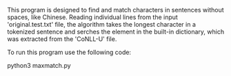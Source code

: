 This program is designed to find and match characters in  sentences without spaces, like Chinese. Reading individual lines from the input 'original.test.txt' file, the algorithm takes the longest character in a tokenized sentence and serches the element in the built-in dictionary, which was extracted from the 'CoNLL-U' file. 

To run this program use the following code: 

python3 maxmatch.py  

